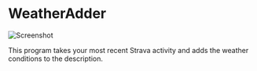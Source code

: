 # WeatherAdder

![Screenshot](../Developer/Strava_API/WeatherAdder/example.jpeg)

This program takes your most recent Strava activity and adds the weather conditions to the description.
